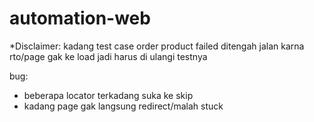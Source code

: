 # automation-web

*Disclaimer: kadang test case order product failed ditengah jalan karna rto/page gak ke load jadi harus di ulangi testnya

bug:
- beberapa locator terkadang suka ke skip
- kadang page gak langsung redirect/malah stuck
